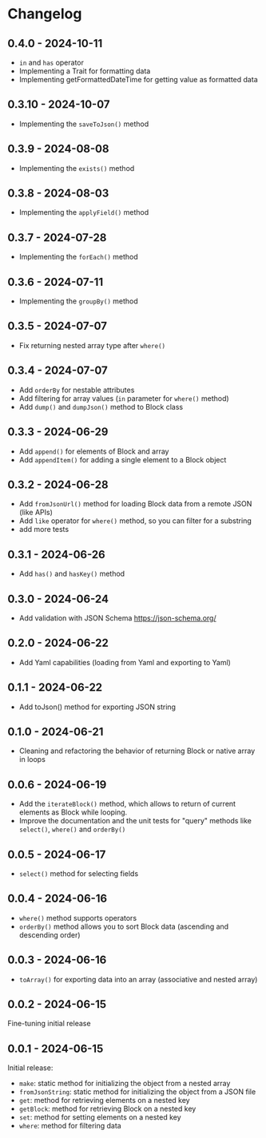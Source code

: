 # Changelog

## 0.4.0 - 2024-10-11
- `in` and `has` operator
- Implementing a Trait for formatting data
- Implementing getFormattedDateTime for getting value as formatted data

## 0.3.10 - 2024-10-07
- Implementing the `saveToJson()` method

## 0.3.9 - 2024-08-08
- Implementing the `exists()` method

## 0.3.8 - 2024-08-03
- Implementing the `applyField()` method

## 0.3.7 - 2024-07-28
- Implementing the `forEach()` method

## 0.3.6 - 2024-07-11
- Implementing the `groupBy()` method

## 0.3.5 - 2024-07-07
- Fix returning nested array type after `where()`

## 0.3.4 - 2024-07-07
- Add `orderBy` for nestable attributes
- Add filtering for array values (`in` parameter for `where()` method)
- Add `dump()` and `dumpJson()` method to Block class


## 0.3.3 - 2024-06-29
- Add `append()` for elements of Block and array
- Add `appendItem()` for adding a single element to a Block object

## 0.3.2 - 2024-06-28
- Add `fromJsonUrl()` method for loading Block data from a remote JSON (like APIs)
- Add `like` operator for `where()` method, so you can filter for a substring
- add more tests

## 0.3.1 - 2024-06-26
- Add `has()` and `hasKey()` method

## 0.3.0 - 2024-06-24
- Add validation with JSON Schema https://json-schema.org/

## 0.2.0 - 2024-06-22
- Add Yaml capabilities (loading from Yaml and exporting to Yaml)

## 0.1.1 - 2024-06-22
- Add toJson() method for exporting JSON string

## 0.1.0 - 2024-06-21
- Cleaning and refactoring the behavior of returning Block or native array in loops

## 0.0.6 - 2024-06-19
- Add the `iterateBlock()` method, which allows to return of current elements as Block while looping.
- Improve the documentation and the unit tests for "query" methods like `select()`, `where()` and `orderBy()`

## 0.0.5 - 2024-06-17
- `select()` method for selecting fields

## 0.0.4 - 2024-06-16
- `where()` method supports operators
- `orderBy()` method allows you to sort Block data (ascending and descending order)

## 0.0.3 - 2024-06-16
- `toArray()` for exporting data into an array (associative and nested array)

## 0.0.2 - 2024-06-15
Fine-tuning initial release

## 0.0.1 - 2024-06-15
Initial release:
- `make`: static method for initializing the object from a nested array
- `fromJsonString`: static method for initializing the object from a JSON file
- `get`: method for retrieving elements on a nested key
- `getBlock`: method for retrieving Block on a nested key
- `set`: method for setting elements on a nested key
- `where`: method for filtering data
